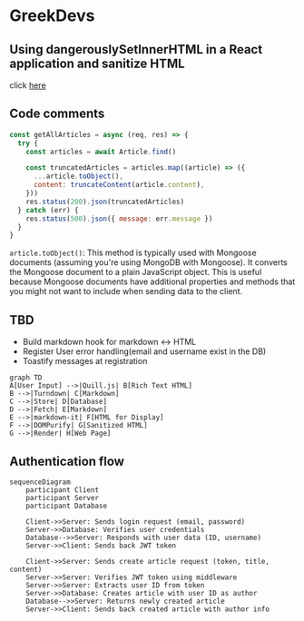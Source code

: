 # GreekDevs

## Using dangerouslySetInnerHTML in a React application and sanitize HTML

click [here](https://blog.logrocket.com/using-dangerouslysetinnerhtml-react-application/)

## Code comments

```js
const getAllArticles = async (req, res) => {
  try {
    const articles = await Article.find()

    const truncatedArticles = articles.map((article) => ({
      ...article.toObject(),
      content: truncateContent(article.content),
    }))
    res.status(200).json(truncatedArticles)
  } catch (err) {
    res.status(500).json({ message: err.message })
  }
}
```

`article.toObject()`: This method is typically used with Mongoose documents (assuming you're using MongoDB with Mongoose). It converts the Mongoose document to a plain JavaScript object. This is useful because Mongoose documents have additional properties and methods that you might not want to include when sending data to the client.

## TBD

- Build markdown hook for markdown &harr; HTML
- Register User error handling(email and username exist in the DB)
- Toastify messages at registration

```mermaid
graph TD
A[User Input] -->|Quill.js| B[Rich Text HTML]
B -->|Turndown| C[Markdown]
C -->|Store| D[Database]
D -->|Fetch| E[Markdown]
E -->|markdown-it| F[HTML for Display]
F -->|DOMPurify| G[Sanitized HTML]
G -->|Render| H[Web Page]
```

## Authentication flow

```mermaid
sequenceDiagram
    participant Client
    participant Server
    participant Database

    Client->>Server: Sends login request (email, password)
    Server->>Database: Verifies user credentials
    Database-->>Server: Responds with user data (ID, username)
    Server->>Client: Sends back JWT token

    Client->>Server: Sends create article request (token, title, content)
    Server->>Server: Verifies JWT token using middleware
    Server->>Server: Extracts user ID from token
    Server->>Database: Creates article with user ID as author
    Database-->>Server: Returns newly created article
    Server->>Client: Sends back created article with author info
```
